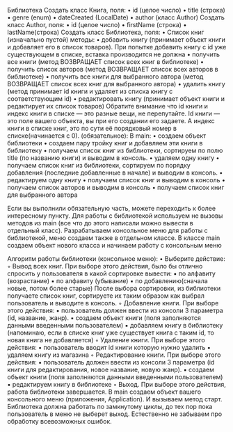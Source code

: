 Библиотека
Создать класс Книга, поля:
• id (целое число)
• title (строка)
• genre (enum)
• dateCreated (LocalDate)
• author (класс Author)
Создать класс Author, поля:
• id (целое число)
• firstName (строка)
• lastName(строка)
Создать класс Библиотека, поля:
• Список книг (изначально пустой) методы:
• добавить книгу (принимает объект книги и добавляет его в список товаров). При
попытке добавить книгу с id уже существующем в списке, вставка производится не
должна
• получить все книги (метод ВОЗВРАЩАЕТ список всех книг в библиотеке)
• получить список авторов (метод ВОЗВРАЩАЕТ список всех авторов в
библиотеке)
• получить все книги для выбранного автора (метод ВОЗВРАЩАЕТ список всех
книг для выбранного автора)
• удалить книгу (метод принимает id книги и удаляет из списка книгу с
соответствующим id)
• редактировать книгу (принимает объект книги и редактирует их список товаров)
Обратите внимание что id книги и индекс книги в списке — это разные вещи, не
перепутайте. Id книги — это поле вашего объекта, вы при его создании его задаете. А
индекс книги в списке книг, это по сути её порядковый номер в списке(начинается с 0).
(обязательное): В main:
• создаем объект библиотеки
• создаем пару тройку книг и добавляем эти книги в библиотеку
• получаем список книг из библиотеки, сортируем по полю title (по названию книги)
и выводим в консоль.
• удаляем одну книгу
• получаем список книг из библиотеки, сортируем по порядку добавления
(последние добавленные в начале) и выводим в консоль.
• редактируем одну книгу
• получаем список книг и выводим в консоль
• получаем список авторов и выводим в консоль
• получаем список книг для выбранного автора

Если вы выполнили обязательную часть, можете переходить к более интересному пункту.
Для работы с библиотекой используем не вызовы методов из main (все что до этого
написали можно вывести в отдельный класс). Разрабатываем консольное меню для
работы с библиотекой, меню создаем также в отдельном классе. В классе main создаем
объект нового класса и начинаем работу с консольным меню

Алгоритм работы библиотеки (консольное меню):
• Выберите действие:
◦ Вывод всех книг. При выборе этого действия, было бы отлично спросить у
пользователя в какой сортировке вывести:
▪ по алфавиту (возрастание)
▪ по алфавиту (убывание)
▪ по добавлению(сначала новые, потом более старые)
После выбора сортировки, из библиотеки получаете список книг, сортируете их
таким образом как выбрал пользователь и выводите в консоль.
◦ Добавление книги. При выборе этого действия:
▪ пользователь должен ввести из консоли 3 параметра (id, название, жанр).
▪ создаем объект книги (поля заполняются данными введенными
пользователем)
▪ добавляем книгу в библиотеку (напоминаю, если в списке книг уже
существует книга с таким id, то новая книга не добавляется)
◦ Удаление книги. При выборе этого действия:
▪ пользователь вводит id книги которую нужно удалить
▪ удаляем книгу из магазина
◦ Редактирование книги. При выборе этого действия:
▪ пользователь должен ввести из консоли 3 параметра (id книги для
редактирования, новое название, новую жанр).
▪ создаем объект книги (поля заполняются данными введенными
пользователем)
▪ редактируем книгу в библиотеке
◦ Выход. При выборе этого действия, работа библиотеки завершается.
В main создаем объект вашего консольного меню (приложения, Application). И вызываем
метод старт. Библиотека должна работать по замкнутому циклы, до тех пор пока
пользователь в меню не выберет выход. Естественно не забываем про обработку
всевозможных ошибок.